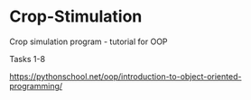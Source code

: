 # Crop-Stimulation
Crop simulation program - tutorial for OOP

Tasks 1-8

https://pythonschool.net/oop/introduction-to-object-oriented-programming/
